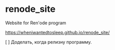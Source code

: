 # renode_site
Website for Ren'ode program

https://wheniwantedtosleep.github.io/renode_site/

[ ] Доделать, когда релизну программу. 
